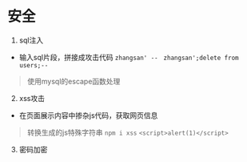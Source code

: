 # 安全
1. sql注入
- 输入sql片段，拼接成攻击代码
`zhangsan' -- `
`zhangsan';delete from users;--  `
> 使用mysql的escape函数处理
2. xss攻击
- 在页面展示内容中掺杂js代码，获取网页信息
> 转换生成的js特殊字符串
`npm i xss`
`<script>alert(1)</script>`
3. 密码加密